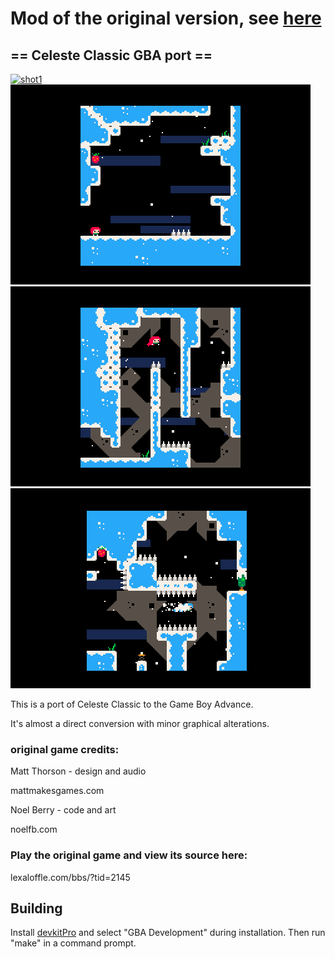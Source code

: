 # Mod of the original version, see [here](https://github.com/JeffRuLz/Celeste-Classic-GBA)

## == Celeste Classic GBA port ==

[![shot1](screen1.png)](screen1.png)
[![shot2](screen2.png)](screen2.png)
[![shot3](screen3.png)](screen3.png)
[![shot4](screen4.png)](screen4.png)

This is a port of Celeste Classic to the Game Boy Advance.

It's almost a direct conversion with minor graphical alterations.

### original game credits:

Matt Thorson - design and audio

mattmakesgames.com

Noel Berry - code and art

noelfb.com

### Play the original game and view its source here:

lexaloffle.com/bbs/?tid=2145

## Building

Install [devkitPro](https://devkitpro.org/wiki/Getting_Started) and select "GBA Development" during installation. Then run "make" in a command prompt.
